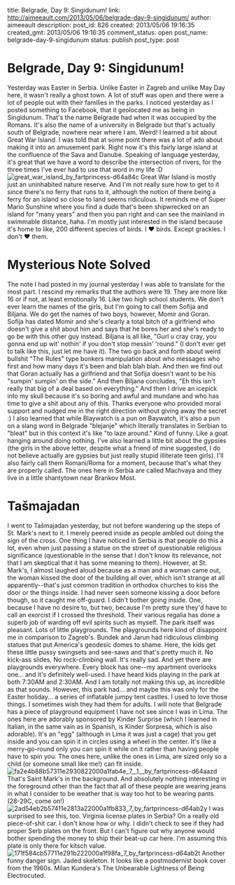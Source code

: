 title: Belgrade, Day 9: Singidunum!
link: http://aimeeault.com/2013/05/06/belgrade-day-9-singidunum/
author: aimeeault
description: 
post_id: 826
created: 2013/05/06 19:16:35
created_gmt: 2013/05/06 19:16:35
comment_status: open
post_name: belgrade-day-9-singidunum
status: publish
post_type: post

# Belgrade, Day 9: Singidunum!

Yesterday was Easter in Serbia. Unlike Easter in Zagreb and unlike May Day here, it wasn't really a ghost town. A lot of stuff was open and there were a lot of people out with their families in the parks.  I noticed yesterday as I posted something to Facebook, that it geolocated me as being in Singidunum. That's the name Belgrade had when it was occupied by the Romans. It's also the name of a university in Belgrade but that's actually south of Belgrade, nowhere near where I am. Weird! I learned a bit about Great War Island. I was told that at some point there was a lot of ado about making it into an amusement park. Right now it's this fairly large island at the confluence of the Sava and Danube. Speaking of language yesterday, it's great that we have a word to describe the intersection of rivers, for the three times I've ever had to use that word in my life :D ![great_war_island_by_fartprincess-d64a84c](https://s3.amazonaws.com/aimeeault.com/great_war_island_by_fartprincess-d64a84c.jpg) Great War Island is mostly just an uninhabited nature reserve. And I'm not really sure how to get to it since there's no ferry that runs to it, although the notion of there being a ferry for an island so close to land seems ridiculous. It reminds me of Super Mario Sunshine where you find a dude that's been shipwrecked on an island for "many years" and then you pan right and can see the mainland in swimmable distance, haha. I'm mostly just interested in the island because it's home to like, 200 different species of birds. I ♥ birds. Except grackles. I don't ♥ them. 

# Mysterious Note Solved

The note I had posted in my journal yesterday I was able to translate for the most part. I rescind my remarks that the authors were 19. They are more like 16 or if not, at least emotionally 16. Like two high school students. We don't ever learn the names of the girls, but I'm going to call them Sofija and Biljana. We do get the names of two boys, however, Momir and Goran. Sofija has dated Momir and she's clearly a total bitch of a girlfriend who doesn't give a shit about him and says that he bores her and she's ready to go be with this other guy instead. Biljana is all like, "Gurl u cray cray, you gonna end up wit' nothin' if you don't stop messin' 'round." (I don't ever get to talk like this, just let me have it). The two go back and forth about weird bullshit "The Rules" type bonkers manipulation about who messages who first and how many days it's been and blah blah blah. And then we find out that Goran actually has a girlfriend and that Sofija doesn't want to be his "sumpin' sumpin' on the side." And then Biljana concludes, "Eh this isn't really that big of a deal based on everything." And then I drive an icepick into my skull because it's so boring and awful and mundane and who has time to give a shit about any of this. Thanks everyone who provided moral support and nudged me in the right direction without giving away the secret :) I also learned that while Blaywatch is a pun on Baywatch, it's also a pun on a slang word in Belgrade "blejanje" which literally translates in Serbian to "bleat" but in this context it's like "to laze around." Kind of funny. Like a goat hanging around doing nothing. I've also learned a little bit about the gypsies (the girls in the above letter, despite what a friend of mine suggested, I do not believe actually are gypsies but just really stupid illiterate teen girls). I'll also fairly call them Romani/Roma for a moment, because that's what they are properly called. The ones here in Serbia are called Machvaya and they live in a little shantytown near Brankov Most. 

# Tašmajadan

I went to Tašmajadan yesterday, but not before wandering up the steps of St. Mark's next to it. I merely peered inside as people ambled out doing the sign of the cross. One thing I have noticed in Serbia is that people do this a lot, even when just passing a statue on the street of questionable religious significance (questionable in the sense that I don't know its relevance, not that I am skeptical that it has some meaning to them). However, at St. Mark's, I almost laughed aloud because as a man and a woman came out, the woman kissed the door of the building all over, which isn't strange at all apparently--that's just common tradition in orthodox churches to kiss the door or the things inside. I had never seen someone kissing a door before though, so it caught me off-guard. I didn't bother going inside. One, because I have no desire to, but two, because I'm pretty sure they'd have to call an exorcist if I crossed the threshold. Their various regalia has done a superb job of warding off evil spirits such as myself. The park itself was pleasant. Lots of little playgrounds. The playgrounds here kind of disappoint me in comparison to Zagreb's. Bundek and Jarun had ridiculous climbing statues that put America's geodesic domes to shame. Here, the kids get these little pussy swingsets and see-saws and that's pretty much it. No kick-ass slides. No rock-climbing wall. It's really sad. And yet there are playgrounds everywhere. Every block has one--my apartment overlooks one... and it's definitely well-used. I have heard kids playing in the park at both 7:30AM and 2:30AM. And I am totally not making this up, as incredible as that sounds. However, this park had... and maybe this was only for the Easter holiday... a series of inflatable jumpy tent castles. I used to love those things. I sometimes wish they had them for adults. I will note that Belgrade has a piece of playground equipment I have not see since I was in Lima. The ones here are adorably sponsored by Kinder Surprise (which I learned in Italian, in the same vain as in Spanish, is Kinder Sorpresa, which is also adorable). It's an "egg" (although in Lima it was just a cage) that you get inside and you can spin it in circles using a wheel in the center. It's like a merry-go-round only you can spin it while on it rather than having people have to spin you. The ones here, unlike the ones in Lima, are sized only so a child (or someone small like me!) can fit inside. ![fa2e4b88b57311e2930822000a1fab4e_7__1__by_fartprincess-d64aazd](https://s3.amazonaws.com/aimeeault.com/fa2e4b88b57311e2930822000a1fab4e_7__1__by_fartprincess-d64aazd.jpg) That's Saint Mark's in the background. And absolutely nothing interesting in the foreground other than the fact that all of these people are wearing jeans in what I consider to be weather that is way too hot to be wearing pants (28-29C, come on!) ![2ad54eb2b57411e2813a22000a1fb833_7_by_fartprincess-d64ab2y](https://s3.amazonaws.com/aimeeault.com/2ad54eb2b57411e2813a22000a1fb833_7_by_fartprincess-d64ab2y.jpg) I was surprised to see this, too. Virginia license plates in Serbia? On a really old piece-of-shit car. I don't know how or why. I didn't check to see if they had proper Serb plates on the front. But I can't figure out why anyone would bother spending the money to ship their beat-up car here. I'm assuming this plate is only there for kitsch value. ![171f584cb57711e291b222000a1f98fa_7_by_fartprincess-d64ab2t](https://s3.amazonaws.com/aimeeault.com/171f584cb57711e291b222000a1f98fa_7_by_fartprincess-d64ab2t.jpg) Another funny danger sign. Jaded skeleton. It looks like a postmodernist book cover from the 1960s. Milan Kundera's The Unbearable Lightness of Being Electrocuted.
